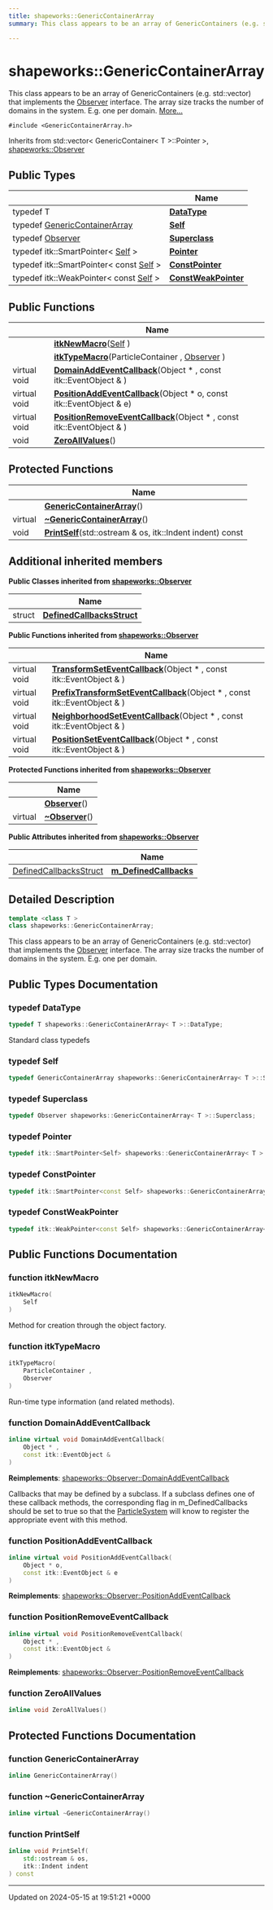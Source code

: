 ```yaml
---
title: shapeworks::GenericContainerArray
summary: This class appears to be an array of GenericContainers (e.g. std::vector) that implements the Observer interface. The array size tracks the number of domains in the system. E.g. one per domain. 

---
```


# shapeworks::GenericContainerArray



This class appears to be an array of GenericContainers (e.g. std::vector) that implements the [Observer]() interface. The array size tracks the number of domains in the system. E.g. one per domain.  [More...](#detailed-description)


`#include <GenericContainerArray.h>`

Inherits from std::vector< GenericContainer< T >::Pointer >, [shapeworks::Observer](../Classes/classshapeworks_1_1Observer.md)

## Public Types

|                | Name           |
| -------------- | -------------- |
| typedef T | **[DataType](../Classes/classshapeworks_1_1GenericContainerArray.md#typedef-datatype)**  |
| typedef [GenericContainerArray](../Classes/classshapeworks_1_1GenericContainerArray.md) | **[Self](../Classes/classshapeworks_1_1GenericContainerArray.md#typedef-self)**  |
| typedef [Observer](../Classes/classshapeworks_1_1Observer.md) | **[Superclass](../Classes/classshapeworks_1_1GenericContainerArray.md#typedef-superclass)**  |
| typedef itk::SmartPointer< [Self](../Classes/classshapeworks_1_1GenericContainerArray.md) > | **[Pointer](../Classes/classshapeworks_1_1GenericContainerArray.md#typedef-pointer)**  |
| typedef itk::SmartPointer< const [Self](../Classes/classshapeworks_1_1GenericContainerArray.md) > | **[ConstPointer](../Classes/classshapeworks_1_1GenericContainerArray.md#typedef-constpointer)**  |
| typedef itk::WeakPointer< const [Self](../Classes/classshapeworks_1_1GenericContainerArray.md) > | **[ConstWeakPointer](../Classes/classshapeworks_1_1GenericContainerArray.md#typedef-constweakpointer)**  |

## Public Functions

|                | Name           |
| -------------- | -------------- |
| | **[itkNewMacro](../Classes/classshapeworks_1_1GenericContainerArray.md#function-itknewmacro)**([Self](../Classes/classshapeworks_1_1GenericContainerArray.md) ) |
| | **[itkTypeMacro](../Classes/classshapeworks_1_1GenericContainerArray.md#function-itktypemacro)**(ParticleContainer , [Observer](../Classes/classshapeworks_1_1Observer.md) ) |
| virtual void | **[DomainAddEventCallback](../Classes/classshapeworks_1_1GenericContainerArray.md#function-domainaddeventcallback)**(Object * , const itk::EventObject & ) |
| virtual void | **[PositionAddEventCallback](../Classes/classshapeworks_1_1GenericContainerArray.md#function-positionaddeventcallback)**(Object * o, const itk::EventObject & e) |
| virtual void | **[PositionRemoveEventCallback](../Classes/classshapeworks_1_1GenericContainerArray.md#function-positionremoveeventcallback)**(Object * , const itk::EventObject & ) |
| void | **[ZeroAllValues](../Classes/classshapeworks_1_1GenericContainerArray.md#function-zeroallvalues)**() |

## Protected Functions

|                | Name           |
| -------------- | -------------- |
| | **[GenericContainerArray](../Classes/classshapeworks_1_1GenericContainerArray.md#function-genericcontainerarray)**() |
| virtual | **[~GenericContainerArray](../Classes/classshapeworks_1_1GenericContainerArray.md#function-~genericcontainerarray)**() |
| void | **[PrintSelf](../Classes/classshapeworks_1_1GenericContainerArray.md#function-printself)**(std::ostream & os, itk::Indent indent) const |

## Additional inherited members

**Public Classes inherited from [shapeworks::Observer](../Classes/classshapeworks_1_1Observer.md)**

|                | Name           |
| -------------- | -------------- |
| struct | **[DefinedCallbacksStruct](../Classes/structshapeworks_1_1Observer_1_1DefinedCallbacksStruct.md)**  |

**Public Functions inherited from [shapeworks::Observer](../Classes/classshapeworks_1_1Observer.md)**

|                | Name           |
| -------------- | -------------- |
| virtual void | **[TransformSetEventCallback](../Classes/classshapeworks_1_1Observer.md#function-transformseteventcallback)**(Object * , const itk::EventObject & ) |
| virtual void | **[PrefixTransformSetEventCallback](../Classes/classshapeworks_1_1Observer.md#function-prefixtransformseteventcallback)**(Object * , const itk::EventObject & ) |
| virtual void | **[NeighborhoodSetEventCallback](../Classes/classshapeworks_1_1Observer.md#function-neighborhoodseteventcallback)**(Object * , const itk::EventObject & ) |
| virtual void | **[PositionSetEventCallback](../Classes/classshapeworks_1_1Observer.md#function-positionseteventcallback)**(Object * , const itk::EventObject & ) |

**Protected Functions inherited from [shapeworks::Observer](../Classes/classshapeworks_1_1Observer.md)**

|                | Name           |
| -------------- | -------------- |
| | **[Observer](../Classes/classshapeworks_1_1Observer.md#function-observer)**() |
| virtual | **[~Observer](../Classes/classshapeworks_1_1Observer.md#function-~observer)**() |

**Public Attributes inherited from [shapeworks::Observer](../Classes/classshapeworks_1_1Observer.md)**

|                | Name           |
| -------------- | -------------- |
| [DefinedCallbacksStruct](../Classes/structshapeworks_1_1Observer_1_1DefinedCallbacksStruct.md) | **[m_DefinedCallbacks](../Classes/classshapeworks_1_1Observer.md#variable-m-definedcallbacks)**  |


## Detailed Description

```cpp
template <class T >
class shapeworks::GenericContainerArray;
```

This class appears to be an array of GenericContainers (e.g. std::vector) that implements the [Observer]() interface. The array size tracks the number of domains in the system. E.g. one per domain. 
## Public Types Documentation

### typedef DataType

```cpp
typedef T shapeworks::GenericContainerArray< T >::DataType;
```


Standard class typedefs 


### typedef Self

```cpp
typedef GenericContainerArray shapeworks::GenericContainerArray< T >::Self;
```


### typedef Superclass

```cpp
typedef Observer shapeworks::GenericContainerArray< T >::Superclass;
```


### typedef Pointer

```cpp
typedef itk::SmartPointer<Self> shapeworks::GenericContainerArray< T >::Pointer;
```


### typedef ConstPointer

```cpp
typedef itk::SmartPointer<const Self> shapeworks::GenericContainerArray< T >::ConstPointer;
```


### typedef ConstWeakPointer

```cpp
typedef itk::WeakPointer<const Self> shapeworks::GenericContainerArray< T >::ConstWeakPointer;
```


## Public Functions Documentation

### function itkNewMacro

```cpp
itkNewMacro(
    Self 
)
```


Method for creation through the object factory. 


### function itkTypeMacro

```cpp
itkTypeMacro(
    ParticleContainer ,
    Observer 
)
```


Run-time type information (and related methods). 


### function DomainAddEventCallback

```cpp
inline virtual void DomainAddEventCallback(
    Object * ,
    const itk::EventObject & 
)
```


**Reimplements**: [shapeworks::Observer::DomainAddEventCallback](../Classes/classshapeworks_1_1Observer.md#function-domainaddeventcallback)


Callbacks that may be defined by a subclass. If a subclass defines one of these callback methods, the corresponding flag in m_DefinedCallbacks should be set to true so that the [ParticleSystem](../Classes/classshapeworks_1_1ParticleSystem.md) will know to register the appropriate event with this method. 


### function PositionAddEventCallback

```cpp
inline virtual void PositionAddEventCallback(
    Object * o,
    const itk::EventObject & e
)
```


**Reimplements**: [shapeworks::Observer::PositionAddEventCallback](../Classes/classshapeworks_1_1Observer.md#function-positionaddeventcallback)


### function PositionRemoveEventCallback

```cpp
inline virtual void PositionRemoveEventCallback(
    Object * ,
    const itk::EventObject & 
)
```


**Reimplements**: [shapeworks::Observer::PositionRemoveEventCallback](../Classes/classshapeworks_1_1Observer.md#function-positionremoveeventcallback)


### function ZeroAllValues

```cpp
inline void ZeroAllValues()
```


## Protected Functions Documentation

### function GenericContainerArray

```cpp
inline GenericContainerArray()
```


### function ~GenericContainerArray

```cpp
inline virtual ~GenericContainerArray()
```


### function PrintSelf

```cpp
inline void PrintSelf(
    std::ostream & os,
    itk::Indent indent
) const
```


-------------------------------

Updated on 2024-05-15 at 19:51:21 +0000